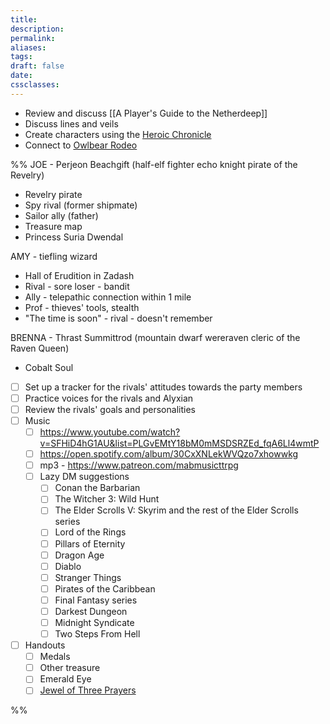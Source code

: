 ```yaml
---
title: 
description: 
permalink: 
aliases: 
tags: 
draft: false
date: 
cssclasses:
---
```

- Review and discuss [[A Player's Guide to the Netherdeep]] 
- Discuss lines and veils
- Create characters using the [Heroic Chronicle](https://www.dndbeyond.com/sources/dnd/egtw/character-options-subclasses#HeroicChronicle) 
- Connect to [Owlbear Rodeo](https://www.owlbear.rodeo/room/BaGN2KPVM902/TheHomeyLeaf) 

%%
JOE - Perjeon Beachgift (half-elf fighter echo knight pirate of the Revelry) 
- Revelry pirate
- Spy rival (former shipmate)
- Sailor ally (father)
- Treasure map
- Princess Suria Dwendal

AMY - tiefling wizard
- Hall of Erudition in Zadash
- Rival - sore loser - bandit
- Ally - telepathic connection within 1 mile
- Prof - thieves' tools, stealth
- "The time is soon" - rival - doesn't remember

BRENNA - Thrast Summittrod (mountain dwarf wereraven cleric of the Raven Queen)
- Cobalt Soul 


- [ ] Set up a tracker for the rivals' attitudes towards the party members
- [ ] Practice voices for the rivals and Alyxian
- [ ] Review the rivals' goals and personalities
- [ ] Music 
	- [ ] https://www.youtube.com/watch?v=SFHiD4hG1AU&list=PLGvEMtY18bM0mMSDSRZEd_fqA6Ll4wmtP 
	- [ ] https://open.spotify.com/album/30CxXNLekWVQzo7xhowwkg
	- [ ] mp3 - https://www.patreon.com/mabmusicttrpg 
	- [ ] Lazy DM suggestions
		- [ ] Conan the Barbarian 
		- [ ] The Witcher 3: Wild Hunt 
		- [ ] The Elder Scrolls V: Skyrim and the rest of the Elder Scrolls series 
		- [ ] Lord of the Rings 
		- [ ] Pillars of Eternity 
		- [ ] Dragon Age 
		- [ ] Diablo 
		- [ ] Stranger Things 
		- [ ] Pirates of the Caribbean 
		- [ ] Final Fantasy series 
		- [ ] Darkest Dungeon 
		- [ ] Midnight Syndicate 
		- [ ] Two Steps From Hell
- [ ] Handouts
	- [ ] Medals
	- [ ] Other treasure
	- [ ] Emerald Eye
	- [ ] [Jewel of Three Prayers](https://www.dndbeyond.com/magic-items/4698481-jewel-of-three-prayers) 

%%